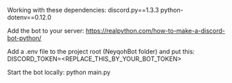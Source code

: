 Working with these dependencies:
discord.py==1.3.3
python-dotenv==0.12.0

Add the bot to your server:
https://realpython.com/how-to-make-a-discord-bot-python/

Add a .env file to the project root (NeyqohBot folder) and put this:
DISCORD_TOKEN=<REPLACE_THIS_BY_YOUR_BOT_TOKEN>

Start the bot locally:
python main.py
